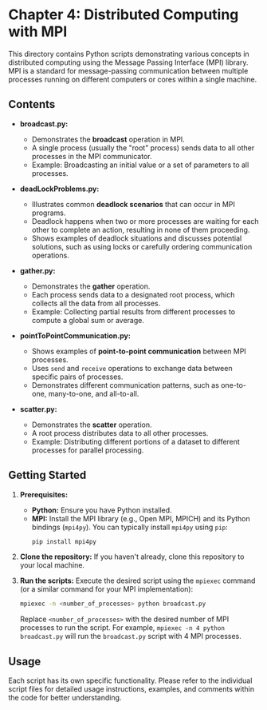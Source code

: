 # **Chapter 4: Distributed Computing with MPI**

This directory contains Python scripts demonstrating various concepts in distributed computing using the Message Passing Interface (MPI) library. MPI is a standard for message-passing communication between multiple processes running on different computers or cores within a single machine.

## **Contents**

* **broadcast.py:**
    - Demonstrates the **broadcast** operation in MPI.
    - A single process (usually the "root" process) sends data to all other processes in the MPI communicator.
    - Example: Broadcasting an initial value or a set of parameters to all processes.

* **deadLockProblems.py:**
    - Illustrates common **deadlock scenarios** that can occur in MPI programs. 
    - Deadlock happens when two or more processes are waiting for each other to complete an action, resulting in none of them proceeding.
    - Shows examples of deadlock situations and discusses potential solutions, such as using locks or carefully ordering communication operations.

* **gather.py:**
    - Demonstrates the **gather** operation.
    - Each process sends data to a designated root process, which collects all the data from all processes.
    - Example: Collecting partial results from different processes to compute a global sum or average.

* **pointToPointCommunication.py:**
    - Shows examples of **point-to-point communication** between MPI processes.
    - Uses `send` and `receive` operations to exchange data between specific pairs of processes.
    - Demonstrates different communication patterns, such as one-to-one, many-to-one, and all-to-all.

* **scatter.py:**
    - Demonstrates the **scatter** operation.
    - A root process distributes data to all other processes.
    - Example: Distributing different portions of a dataset to different processes for parallel processing.

## **Getting Started**

1.  **Prerequisites:**
    *   **Python:** Ensure you have Python installed.
    *   **MPI:** Install the MPI library (e.g., Open MPI, MPICH) and its Python bindings (`mpi4py`). You can typically install `mpi4py` using `pip`:
        ```bash
        pip install mpi4py
        ```

2.  **Clone the repository:** If you haven't already, clone this repository to your local machine.

3.  **Run the scripts:** Execute the desired script using the `mpiexec` command (or a similar command for your MPI implementation):

    ```bash
    mpiexec -n <number_of_processes> python broadcast.py
    ```

    Replace `<number_of_processes>` with the desired number of MPI processes to run the script. For example, `mpiexec -n 4 python broadcast.py` will run the `broadcast.py` script with 4 MPI processes.

## **Usage**

Each script has its own specific functionality. Please refer to the individual script files for detailed usage instructions, examples, and comments within the code for better understanding.
